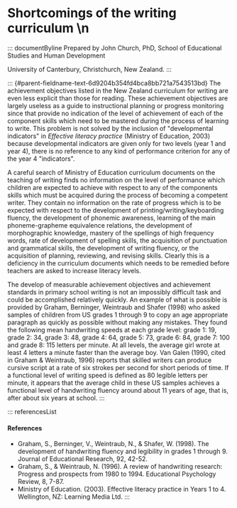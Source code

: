 # Shortcomings of the writing curriculum \n

::: documentByline
Prepared by John Church, PhD, School of Educational Studies and Human
Development

University of Canterbury, Christchurch, New Zealand.
:::

::: {#parent-fieldname-text-6d9204b354fd4bca8bb721a7543513bd}
The achievement objectives listed in the New Zealand curriculum for
writing are even less explicit than those for reading. These achievement
objectives are largely useless as a guide to instructional planning or
progress monitoring since that provide no indication of the level of
achievement of each of the component skills which need to be mastered
during the process of learning to write. This problem is not solved by
the inclusion of "developmental indicators" in *Effective literacy
practice* (Ministry of Education, 2003) because developmental indicators
are given only for two levels (year 1 and year 4), there is no reference
to any kind of performance criterion for any of the year 4 "indicators".

A careful search of Ministry of Education curriculum documents on the
teaching of writing finds no information on the level of performance
which children are expected to achieve with respect to any of the
components skills which must be acquired during the process of becoming
a competent writer. They contain no information on the rate of progress
which is to be expected with respect to the development of
printing/writing/keyboarding fluency, the development of phonemic
awareness, learning of the main phoneme-grapheme equivalence relations,
the development of morphographic knowledge, mastery of the spellings of
high frequency words, rate of development of spelling skills, the
acquisition of punctuation and grammatical skills, the development of
writing fluency, or the acquisition of planning, reviewing, and revising
skills. Clearly this is a deficiency in the curriculum documents which
needs to be remedied before teachers are asked to increase literacy
levels.

The develop of measurable achievement objectives and achievement
standards in primary school writing is not an impossibly difficult task
and could be accomplished relatively quickly. An example of what is
possible is provided by Graham, Berninger, Weintraub and Shafer (1998)
who asked samples of children from US grades 1 through 9 to copy an age
appropriate paragraph as quickly as possible without making any
mistakes. They found the following mean handwriting speeds at each grade
level: grade 1: 19, grade 2: 34, grade 3: 48, grade 4: 64, grade 5: 73,
grade 6: 84, grade 7: 100 and grade 8: 115 letters per minute. At all
levels, the average girl wrote at least 4 letters a minute faster than
the average boy. Van Galen (1990, cited in Graham & Weintraub, 1996)
reports that skilled writers can produce cursive script at a rate of six
strokes per second for short periods of time. If a functional level of
writing speed is defined as 80 legible letters per minute, it appears
that the average child in these US samples achieves a functional level
of handwriting fluency around about 11 years of age, that is, after
about six years at school.
:::

::: referencesList
#### References

-   Graham, S., Berninger, V., Weintraub, N., & Shafer, W. (1998). The
    development of handwriting fluency and legibility in grades 1
    through 9. Journal of Educational Research, 92, 42-52.
-   Graham, S., & Weintraub, N. (1996). A review of handwriting
    research: Progress and prospects from 1980 to 1994. Educational
    Psychology Review, 8, 7-87.
-   Ministry of Education. (2003). Effective literacy practice in Years
    1 to 4. Wellington, NZ: Learning Media Ltd.
:::

